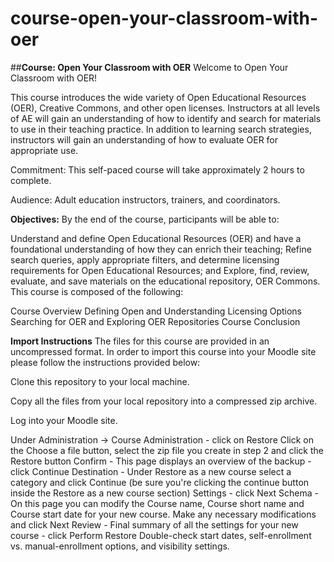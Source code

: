 # course-open-your-classroom-with-oer
##**Course: Open Your Classroom with OER**
Welcome to Open Your Classroom with OER!

This course introduces the wide variety of Open Educational Resources (OER), Creative Commons, and other open licenses. Instructors at all levels of AE will gain an understanding of how to identify and search for materials to use in their teaching practice. In addition to learning search strategies, instructors will gain an understanding of how to evaluate OER for appropriate use.

Commitment: This self-paced course will take approximately 2 hours to complete.

Audience: Adult education instructors, trainers, and coordinators.

**Objectives:** 
By the end of the course, participants will be able to:

Understand and define Open Educational Resources (OER) and have a foundational understanding of how they can enrich their teaching;
Refine search queries, apply appropriate filters, and determine licensing requirements for Open Educational Resources; and
Explore, find, review, evaluate, and save materials on the educational repository, OER Commons.
This course is composed of the following:

Course Overview
Defining Open and Understanding Licensing Options
Searching for OER and Exploring OER Repositories
Course Conclusion

**Import Instructions**
The files for this course are provided in an uncompressed format. In order to import this course into your Moodle site please follow the instructions provided below:

Clone this repository to your local machine.

Copy all the files from your local repository into a compressed zip archive.

Log into your Moodle site.

Under Administration -> Course Administration - click on Restore
Click on the Choose a file button, select the zip file you create in step 2 and click the Restore button
Confirm - This page displays an overview of the backup - click Continue
Destination - Under Restore as a new course select a category and click Continue (be sure you're clicking the continue button inside the Restore as a new course section)
Settings - click Next
Schema - On this page you can modify the Course name, Course short name and Course start date for your new course. Make any necessary modifications and click Next
Review - Final summary of all the settings for your new course - click Perform Restore
Double-check start dates, self-enrollment vs. manual-enrollment options, and visibility settings.
